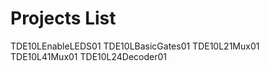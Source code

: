 # Projects List

TDE10LEnableLEDS01
TDE10LBasicGates01
TDE10L21Mux01
TDE10L41Mux01
TDE10L24Decoder01